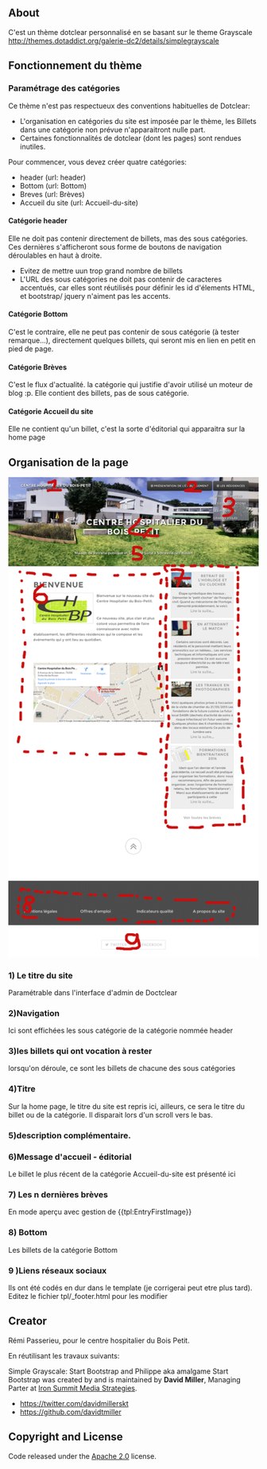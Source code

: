 ## About
C'est un thème dotclear personnalisé en se basant sur le theme Grayscale http://themes.dotaddict.org/galerie-dc2/details/simplegrayscale

## Fonctionnement du thème
### Paramétrage des catégories
Ce thème n'est pas respectueux des conventions habituelles de Dotclear:
* L'organisation en catégories du site est imposée par le thème, les Billets dans une catégorie non prévue n'apparaitront nulle part.
* Certaines fonctionnalités de dotclear (dont les pages) sont rendues inutiles. 

Pour commencer, vous devez créer quatre catégories:
* header (url: header)
* Bottom (url: Bottom)
* Breves (url: Brèves)
* Accueil du site (url: Accueil-du-site)

#### Catégorie header
Elle ne doit pas contenir directement de billets, mas des sous catégories. Ces dernières s'afficheront sous forme de boutons de navigation déroulables en haut à droite.
* Evitez de mettre uun trop grand nombre de billets
* L'URL des sous catégories ne doit pas contenir de caracteres accentués, car elles sont réutilisés pour définir les id d'élements HTML, et bootstrap/ jquery n'aiment pas les accents.

#### Catégorie Bottom
C'est le contraire, elle ne peut pas contenir de sous catégorie (à tester remarque...), directement quelques billets, qui seront mis en lien en petit en pied de page.

#### Catégorie Brèves
C'est le flux d'actualité. la catégorie qui justifie d'avoir utilisé un moteur de blog :p.
Elle contient des billets, pas de sous catégorie.

#### Catégorie Accueil du site
Elle ne contient qu'un billet, c'est la sorte d'éditorial qui apparaitra sur la home page

## Organisation de la page
![str](/doc/screen.png)

### 1) Le titre du site
Paramétrable dans l'interface d'admin de Doctclear
### 2)Navigation
Ici sont effichées les sous catégorie de la catégorie nommée header
### 3)les billets qui ont vocation à rester
lorsqu'on déroule, ce sont les billets de chacune des sous catégories
### 4)Titre
Sur la home page, le titre du site est repris ici, ailleurs, ce sera le titre du billet ou de la catégorie.
Il disparait lors d'un scroll vers le bas.
### 5)description complémentaire.
### 6)Message d'accueil - éditorial
Le billet le plus récent de la catégorie Accueil-du-site est présenté ici
### 7) Les n dernières brèves 
En mode aperçu avec gestion de {{tpl:EntryFirstImage}}
### 8) Bottom
Les billets de la catégorie Bottom

### 9 )Liens réseaux sociaux
Ils ont été codés en dur dans le template (je corrigerai peut etre plus tard).
Editez le fichier tpl/_footer.html pour les modifier 


## Creator

Rémi Passerieu, pour le centre hospitalier du Bois Petit.

En réutilisant les travaux suivants:

Simple Grayscale: Start Bootstrap and Philippe aka amalgame
Start Bootstrap was created by and is maintained by **David Miller**, Managing Parter at [Iron Summit Media Strategies](http://www.ironsummitmedia.com/).
* https://twitter.com/davidmillerskt
* https://github.com/davidtmiller

## Copyright and License

Code released under the [Apache 2.0](https://github.com/IronSummitMedia/startbootstrap-grayscale/blob/gh-pages/LICENSE) license.

